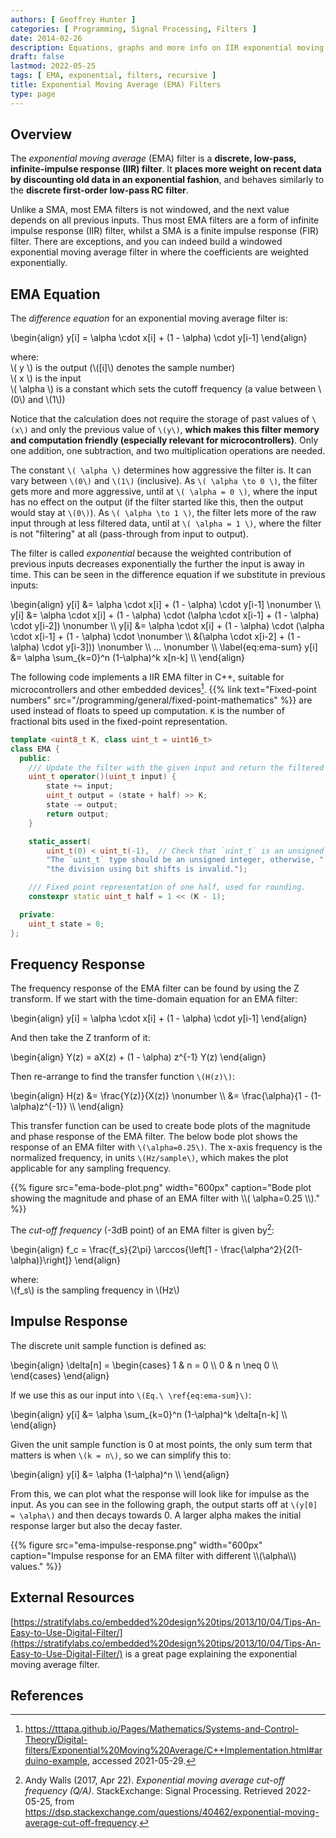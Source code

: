 ```yaml
---
authors: [ Geoffrey Hunter ]
categories: [ Programming, Signal Processing, Filters ]
date: 2014-02-26
description: Equations, graphs and more info on IIR exponential moving average (EMA) filters.
draft: false
lastmod: 2022-05-25
tags: [ EMA, exponential, filters, recursive ]
title: Exponential Moving Average (EMA) Filters
type: page
---
```


## Overview

The _exponential moving average_ (EMA) filter is a **discrete, low-pass, infinite-impulse response (IIR) filter**. It **places more weight on recent data by discounting old data in an exponential fashion**, and behaves similarly to the **discrete first-order low-pass RC filter**.

Unlike a SMA, most EMA filters is not windowed, and the next value depends on all previous inputs. Thus most EMA filters are a form of infinite impulse response (IIR) filter, whilst a SMA is a finite impulse response (FIR) filter. There are exceptions, and you can indeed build a windowed exponential moving average filter in where the coefficients are weighted exponentially.

## EMA Equation

The _difference equation_ for an exponential moving average filter is:

<p>\begin{align}
y[i] = \alpha \cdot x[i] + (1 - \alpha) \cdot y[i-1]
\end{align}</p>

<p class="centered">
    where:<br>
    \( y \) is the output (\([i]\) denotes the sample number)<br>
    \( x \) is the input<br>
    \( \alpha \) is a constant which sets the cutoff frequency (a value between \(0\) and \(1\))<br>
</p>

Notice that the calculation does not require the storage of past values of `\(x\)` and only the previous value of `\(y\)`, **which makes this filter memory and computation friendly (especially relevant for microcontrollers)**. Only one addition, one subtraction, and two multiplication operations are needed.

The constant `\( \alpha \)` determines how aggressive the filter is. It can vary between `\(0\)` and `\(1\)` (inclusive). As `\( \alpha \to 0 \)`, the filter gets more and more aggressive, until at `\( \alpha = 0 \)`, where the input has no effect on the output (if the filter started like this, then the output would stay at `\(0\)`). As `\( \alpha \to 1 \)`, the filter lets more of the raw input through at less filtered data, until at `\( \alpha = 1 \)`, where the filter is not "filtering" at all (pass-through from input to output).

The filter is called _exponential_ because the weighted contribution of previous inputs decreases exponentially the further the input is away in time. This can be seen in the difference equation if we substitute in previous inputs:

<p>\begin{align}
y[i] &= \alpha \cdot x[i] + (1 - \alpha) \cdot y[i-1] \nonumber \\
y[i] &= \alpha \cdot x[i] + (1 - \alpha) \cdot (\alpha \cdot x[i-1] + (1 - \alpha) \cdot y[i-2]) \nonumber \\
y[i] &= \alpha \cdot x[i] + (1 - \alpha) \cdot (\alpha \cdot x[i-1] + (1 - \alpha) \cdot \nonumber \\ 
     &(\alpha \cdot x[i-2] + (1 - \alpha) \cdot y[i-3])) \nonumber \\
... \nonumber \\
\label{eq:ema-sum}
y[i] &= \alpha \sum_{k=0}^n (1-\alpha)^k x[n-k] \\
\end{align}</p>

The following code implements a IIR EMA filter in C++, suitable for microcontrollers and other embedded devices[^pieter-p-ema]. {{% link text="Fixed-point numbers" src="/programming/general/fixed-point-mathematics" %}} are used instead of floats to speed up computation. `K` is the number of fractional bits used in the fixed-point representation.

```cpp
template <uint8_t K, class uint_t = uint16_t>
class EMA {
  public:
    /// Update the filter with the given input and return the filtered output.
    uint_t operator()(uint_t input) {
        state += input;
        uint_t output = (state + half) >> K;
        state -= output;
        return output;
    }

    static_assert(
        uint_t(0) < uint_t(-1),  // Check that `uint_t` is an unsigned type
        "The `uint_t` type should be an unsigned integer, otherwise, "
        "the division using bit shifts is invalid.");

    /// Fixed point representation of one half, used for rounding.
    constexpr static uint_t half = 1 << (K - 1);

  private:
    uint_t state = 0;
};
```

## Frequency Response

The frequency response of the EMA filter can be found by using the Z transform. If we start with the time-domain equation for an EMA filter:

<p>\begin{align}
y[i] = \alpha \cdot x[i] + (1 - \alpha) \cdot y[i-1]
\end{align}</p>

And then take the Z tranform of it:

<p>\begin{align}
Y(z) = aX(z) + (1 - \alpha) z^{-1} Y(z)
\end{align}</p>

Then re-arrange to find the transfer function `\(H(z)\)`:

<p>\begin{align}
H(z) &= \frac{Y(z)}{X(z)} \nonumber \\
     &= \frac{\alpha}{1 - (1-\alpha)z^{-1}} \\
\end{align}</p>

This transfer function can be used to create bode plots of the magnitude and phase response of the EMA filter. The below bode plot shows the response of an EMA filter with `\(\alpha=0.25\)`. The x-axis frequency is the normalized frequency, in units `\(Hz/sample\)`, which makes the plot applicable for any sampling frequency.

{{% figure src="ema-bode-plot.png" width="600px" caption="Bode plot showing the magnitude and phase of an EMA filter with \\\\( \alpha=0.25 \\\\)." %}}

The _cut-off frequency_ (-3dB point) of an EMA filter is given by[^se-dsp-ema-cutoff]:

<p>\begin{align}
f_c = \frac{f_s}{2\pi} \arccos{\left[1 - \frac{\alpha^2}{2(1-\alpha)}\right]}
\end{align}</p>

<p class="centered">
where:<br/>
\(f_s\) is the sampling frequency in \(Hz\)<br/>
</p>

## Impulse Response

The discrete unit sample function is defined as:

<p>\begin{align}
\delta[n] =
\begin{cases} 
      1 & n = 0 \\
      0 & n \neq 0 \\      
\end{cases}
\end{align}
</p>

If we use this as our input into `\(Eq.\ \ref{eq:ema-sum}\)`:

<p>\begin{align}
y[i] &= \alpha \sum_{k=0}^n (1-\alpha)^k \delta[n-k] \\
\end{align}</p>

Given the unit sample function is 0 at most points, the only sum term that matters is when `\(k = n\)`, so we can simplify this to:

<p>\begin{align}
y[i] &= \alpha (1-\alpha)^n \\
\end{align}</p>

From this, we can plot what the response will look like for impulse as the input. As you can see in the following graph, the output starts off at `\(y[0] = \alpha\)` and then decays towards 0. A larger alpha makes the initial response larger but also the decay faster.

{{% figure src="ema-impulse-response.png" width="600px" caption="Impulse response for an EMA filter with different \\\\(\alpha\\\\) values." %}}

## External Resources

[https://stratifylabs.co/embedded%20design%20tips/2013/10/04/Tips-An-Easy-to-Use-Digital-Filter/](https://stratifylabs.co/embedded%20design%20tips/2013/10/04/Tips-An-Easy-to-Use-Digital-Filter/) is a great page explaining the exponential moving average filter.

## References

[^pieter-p-ema]: <https://tttapa.github.io/Pages/Mathematics/Systems-and-Control-Theory/Digital-filters/Exponential%20Moving%20Average/C++Implementation.html#arduino-example>, accessed 2021-05-29.
[^se-dsp-ema-cutoff]: Andy Walls (2017, Apr 22). _Exponential moving average cut-off frequency (Q/A)_. StackExchange: Signal Processing. Retrieved 2022-05-25, from https://dsp.stackexchange.com/questions/40462/exponential-moving-average-cut-off-frequency.
